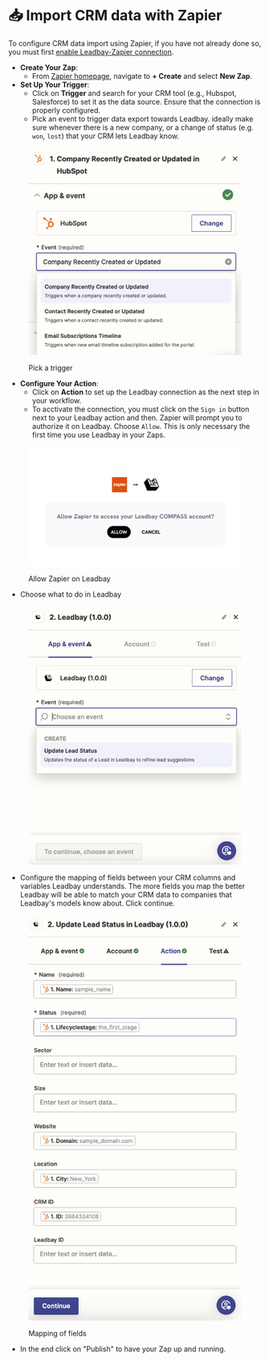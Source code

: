 # 📥 Import CRM data with Zapier

To configure CRM data import using Zapier, if you have not already done so, you must first [enable Leadbay-Zapier connection](./#enabling-leadbay-zapier-connection).

* **Create Your Zap**:
  * From [Zapier homepage](https://zapier.com/app/zaps), navigate to **+ Create** and select **New Zap**.
* **Set Up Your Trigger**:
  * Click on **Trigger** and search for your CRM tool (e.g., Hubspot, Salesforce) to set it as the data source. Ensure that the connection is properly configured.
  * Pick an event to trigger data export towards Leadbay. ideally make sure whenever there is a new company, or a change of status (e.g. `won`, `lost`) that your CRM lets Leadbay know.

<figure><img src="../../.gitbook/assets/sdfgasdfgsfgsdgadfgasd.jpg" alt=""><figcaption><p>Pick a trigger</p></figcaption></figure>

* **Configure Your Action**:
  * Click on **Action** to set up the Leadbay connection as the next step in your workflow.
  * To acctivate the connection, you must click on the `Sign in` button next to your Leadbay action and then. Zapier will prompt you to authorize it on Leadbay. Choose `Allow`. This is only necessary the first time you use Leadbay in your Zaps.

<figure><img src="../../.gitbook/assets/asfasfdsfasd (1).jpg" alt=""><figcaption><p>Allow Zapier on Leadbay</p></figcaption></figure>

* Choose what to do in Leadbay

<figure><img src="../../.gitbook/assets/image (2) (1) (1).png" alt=""><figcaption></figcaption></figure>

* Configure the mapping of fields between your CRM columns and variables Leadbay understands. The more fields you map the better Leadbay will be able to match your CRM data to companies that Leadbay's models know about. Click continue.

<figure><img src="../../.gitbook/assets/image (3) (1).png" alt=""><figcaption><p>Mapping of fields</p></figcaption></figure>

* In the end click on "Publish" to have your Zap up and running.
